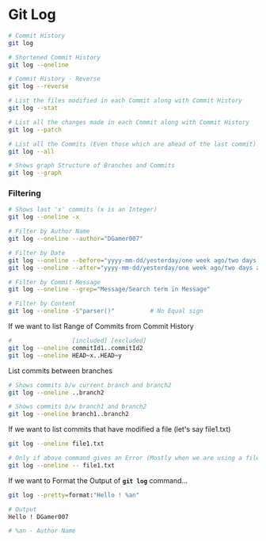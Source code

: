 # Git Log

```bash
# Commit History
git log

# Shortened Commit History
git log --oneline

# Commit History - Reverse
git log --reverse

# List the files modified in each Commit along with Commit History
git log --stat

# List all the changes made in each Commit along with Commit History
git log --patch

# List all the Commits (Even those which are ahead of the last commit)
git log --all

# Shows graph Structure of Branches and Commits
git log --graph
```

### Filtering

```bash
# Shows last 'x' commits (x is an Integer)
git log --oneline -x

# Filter by Author Name
git log --oneline --author="DGamer007"

# Filter by Date
git log --oneline --before="yyyy-mm-dd/yesterday/one week ago/two days ago"
git log --oneline --after="yyyy-mm-dd/yesterday/one week ago/two days ago"

# Filter by Commit Message
git log --oneline --grep="Message/Search term in Message"

# Filter by Content
git log --oneline -S"parser()"          # No Equal sign
```

If we want to list Range of Commits from Commit History

```bash
#                 [included] [excluded]
git log --oneline commitId1..commitId2
git log --oneline HEAD~x..HEAD~y
```

List commits between branches

```bash
# Shows commits b/w current branch and branch2
git log --oneline ..branch2

# Shows commits b/w branch1 and branch2
git log --oneline branch1..branch2
```

If we want to list commits that have modified a file (let's say file1.txt)

```bash
git log --oneline file1.txt

# Only if above command gives an Error (Mostly when we are using a filename that doesn't exist in W.T)
git log --oneline -- file1.txt
```

If we want to Format the Output of **`git log`** command...

```bash
git log --pretty=format:"Hello ! %an"

# Output
Hello ! DGamer007

# %an - Author Name
```